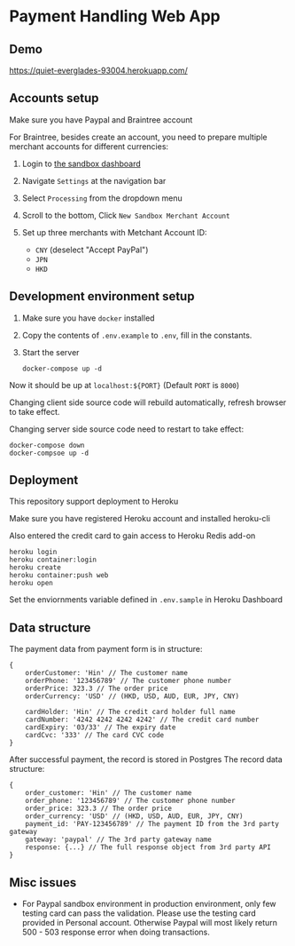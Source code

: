 # Payment Handling Web App

## Demo

https://quiet-everglades-93004.herokuapp.com/

## Accounts setup

Make sure you have Paypal and Braintree account

For Braintree, besides create an account, you need to prepare multiple merchant accounts for different currencies:

1. Login to [the sandbox dashboard](https://sandbox.braintreegateway.com)

2. Navigate `Settings` at the navigation bar

3. Select `Processing` from the dropdown menu

4. Scroll to the bottom, Click `New Sandbox Merchant Account`

5. Set up three merchants with Metchant Account ID:
    - `CNY` (deselect "Accept PayPal")
    - `JPN`
    - `HKD`

## Development environment setup

1. Make sure you have `docker` installed

2. Copy the contents of `.env.example` to `.env`, fill in the constants.

3. Start the server
    ```
    docker-compose up -d
    ```

Now it should be up at `localhost:${PORT}` (Default `PORT` is `8000`)

Changing client side source code will rebuild automatically, refresh browser to take effect.

Changing server side source code need to restart to take effect:

```
docker-compose down
docker-compsoe up -d
```

## Deployment

This repository support deployment to Heroku

Make sure you have registered Heroku account and installed heroku-cli

Also entered the credit card to gain access to Heroku Redis add-on

```
heroku login
heroku container:login
heroku create
heroku container:push web
heroku open
``` 

Set the enviornments variable defined in `.env.sample` in Heroku Dashboard

## Data structure

The payment data from payment form is in structure:
```
{
    orderCustomer: 'Hin' // The customer name
    orderPhone: '123456789' // The customer phone number
    orderPrice: 323.3 // The order price
    orderCurrency: 'USD' // (HKD, USD, AUD, EUR, JPY, CNY)

    cardHolder: 'Hin' // The credit card holder full name
    cardNumber: '4242 4242 4242 4242' // The credit card number
    cardExpiry: '03/33' // The expiry date
    cardCvc: '333' // The card CVC code
}
```

After successful payment, the record is stored in Postgres
The record data structure:
```
{
    order_customer: 'Hin' // The customer name
    order_phone: '123456789' // The customer phone number
    order_price: 323.3 // The order price
    order_currency: 'USD' // (HKD, USD, AUD, EUR, JPY, CNY)
    payment_id: 'PAY-123456789' // The payment ID from the 3rd party gateway
    gateway: 'paypal' // The 3rd party gateway name
    response: {...} // The full response object from 3rd party API
}
```

## Misc issues

- For Paypal sandbox environment in production environment, only few testing card can pass the validation. Please use the testing card provided in Personal account. Otherwise Paypal will most likely return 500 - 503 response error when doing transactions.
